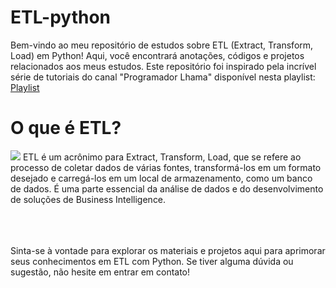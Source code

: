 <h1>ETL-python</h1>
<p>Bem-vindo ao meu repositório de estudos sobre ETL (Extract, Transform, Load) em Python! Aqui, você encontrará anotações, códigos e projetos relacionados aos meus estudos. Este repositório foi inspirado pela incrível série de tutoriais do canal "Programador Lhama" disponível nesta playlist:
  <a href="https://www.youtube.com/playlist?list=PLAgbpJQADBGLuI1oR39tVfELOEZJSSbxQ">Playlist</a>
</p>

<h1>O que é ETL?</h1>
<img src="https://i2.wp.com/www.learnsteps.com/wp-content/uploads/2022/09/pic.jpeg?w=840&ssl=1" widht:300px> 
ETL é um acrônimo para Extract, Transform, Load, que se refere ao processo de coletar dados de várias fontes, transformá-los em um formato desejado e carregá-los em um local de armazenamento, como um banco de dados. É uma parte essencial da análise de dados e do desenvolvimento de soluções de Business Intelligence.
<br><br><br><br>
<p>Sinta-se à vontade para explorar os materiais e projetos aqui para aprimorar seus conhecimentos em ETL com Python. Se tiver alguma dúvida ou sugestão, não hesite em entrar em contato!</p>
